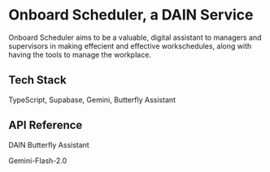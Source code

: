 # Onboard Scheduler, a DAIN Service

Onboard Scheduler aims to be a valuable, digital assistant to managers and supervisors in making effecient and effective workschedules, along with having the tools to manage the workplace.



## Tech Stack
TypeScript, Supabase, Gemini, Butterfly Assistant
## API Reference
DAIN Butterfly Assistant

Gemini-Flash-2.0
